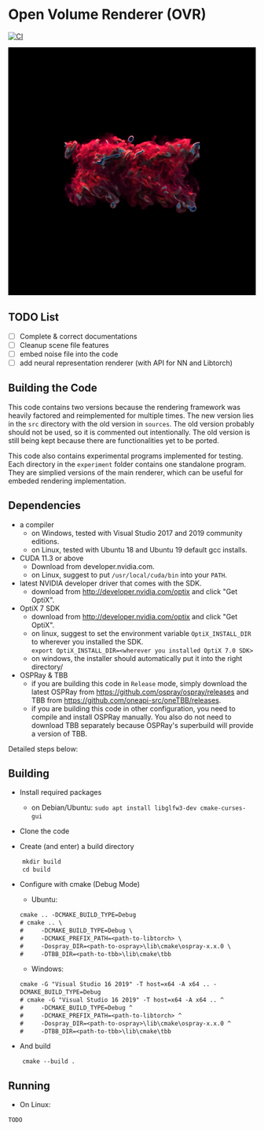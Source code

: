 # Open Volume Renderer (OVR)

[![CI](https://github.com/wilsonCernWq/open-volume-renderer/actions/workflows/main.yml/badge.svg?branch=master&event=push)](https://github.com/wilsonCernWq/open-volume-renderer/actions/workflows/main.yml)

![Expected Rendering Result](./data/example.png)

## TODO List

- [ ] Complete & correct documentations
- [ ] Cleanup scene file features
- [ ] embed noise file into the code
- [ ] add neural representation renderer (with API for NN and Libtorch)

## Building the Code

This code contains two versions because the rendering framework was heavily factored and reimplemented 
for multiple times. The new version lies in the `src` directory with the old version in `sources`. The 
old version probably should not be used, so it is commented out intentionally. The old version is still
being kept because there are functionalities yet to be ported.

This code also contains experimental programs implemented for testing. Each directory in the `experiment`
folder contains one standalone program. They are simplied versions of the main renderer, which can be 
useful for embeded rendering implementation.

## Dependencies

- a compiler
    - on Windows, tested with Visual Studio 2017 and 2019 community editions.
    - on Linux, tested with Ubuntu 18 and Ubuntu 19 default gcc installs.
- CUDA 11.3 or above
    - Download from developer.nvidia.com.
    - on Linux, suggest to put `/usr/local/cuda/bin` into your `PATH`.
- latest NVIDIA developer driver that comes with the SDK.
    - download from http://developer.nvidia.com/optix and click "Get OptiX".
- OptiX 7 SDK
    - download from http://developer.nvidia.com/optix and click "Get OptiX".
    - on linux, suggest to set the environment variable `OptiX_INSTALL_DIR` to wherever you installed the SDK.  
    `export OptiX_INSTALL_DIR=<wherever you installed OptiX 7.0 SDK>`
    - on windows, the installer should automatically put it into the right directory/
- OSPRay & TBB
  - if you are building this code in `Release` mode, simply download the latest OSPRay 
    from https://github.com/ospray/ospray/releases and TBB from https://github.com/oneapi-src/oneTBB/releases.
  - if you are building this code in other configuration, you need to compile and install OSPRay manually. 
    You also do not need to download TBB separately because OSPRay's superbuild will provide a version of TBB. 

Detailed steps below:

## Building

- Install required packages

    - on Debian/Ubuntu: `sudo apt install libglfw3-dev cmake-curses-gui`

- Clone the code

- Create (and enter) a build directory
```
    mkdir build
    cd build
```

- Configure with cmake (Debug Mode)
    - Ubuntu: 
    ```
    cmake .. -DCMAKE_BUILD_TYPE=Debug 
    # cmake .. \
    #     -DCMAKE_BUILD_TYPE=Debug \
    #     -DCMAKE_PREFIX_PATH=<path-to-libtorch> \
    #     -Dospray_DIR=<path-to-ospray>\lib\cmake\ospray-x.x.0 \
    #     -DTBB_DIR=<path-to-tbb>\lib\cmake\tbb
    ```
    - Windows: 
    ```
    cmake -G "Visual Studio 16 2019" -T host=x64 -A x64 .. -DCMAKE_BUILD_TYPE=Debug
    # cmake -G "Visual Studio 16 2019" -T host=x64 -A x64 .. ^
    #     -DCMAKE_BUILD_TYPE=Debug ^
    #     -DCMAKE_PREFIX_PATH=<path-to-libtorch> ^
    #     -Dospray_DIR=<path-to-ospray>\lib\cmake\ospray-x.x.0 ^
    #     -DTBB_DIR=<path-to-tbb>\lib\cmake\tbb
    ```

- And build
```
    cmake --build .
```

## Running

- On Linux:
```
TODO
```
